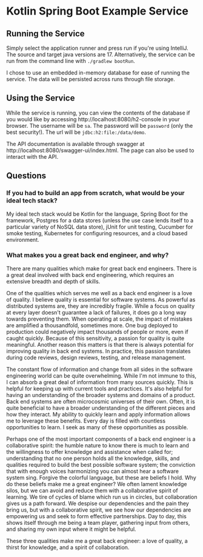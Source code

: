 # Kotlin Spring Boot Example Service

## Running the Service

Simply select the application runner and press run if you're using IntelliJ. The source and target java versions are 17. Alternatively, the service can be run from the command line with `./gradlew bootRun`.

I chose to use an embedded in-memory database for ease of running the service. The data will be persisted across runs through file storage.

## Using the Service

While the service is running, you can view the contents of the database if you would like by accessing http://localhost:8080/h2-console in your browser. The username will be `sa`. The password will be `password` (only the best security!). The url will be `jdbc:h2:file:/data/demo`.

The API documentation is available through swagger at http://localhost:8080/swagger-ui/index.html. The page can also be used to interact with the API.

## Questions

### If you had to build an app from scratch, what would be your ideal tech stack?

My ideal tech stack would be Kotlin for the language, Spring Boot for the framework, Postgres for a data stores (unless the use case lends itself to a particular variety of NoSQL data store), jUnit for unit testing, Cucumber for smoke testing, Kubernetes for configuring resources, and a cloud based environment.   

### What makes you a great back end engineer, and why?

There are many qualities which make for great back end engineers. There is a great deal involved with back end engineering, which requires an extensive breadth and depth of skills.

One of the qualities which serves me well as a back end engineer is a love of quality. I believe quality is essential for software systems. As powerful as distributed systems are, they are incredibly fragile. While a focus on quality at every layer doesn't guarantee a lack of failures, it does go a long way towards preventing them. When operating at scale, the impact of mistakes are amplified a thousandfold, sometimes more. One bug deployed to production could negatively impact thousands of people or more, even if caught quickly. Because of this sensitivity, a passion for quality is quite meaningful. Another reason this matters is that there is always potential for improving quality in back end systems. In practice, this passion translates during code reviews, design reviews, testing, and release management.

The constant flow of information and change from all sides in the software engineering world can be quite overwhelming. While I'm not immune to this, I can absorb a great deal of information from many sources quickly. This is helpful for keeping up with current tools and practices. It's also helpful for having an understanding of the broader systems and domains of a product. Back end systems are often microcosmic universes of their own. Often, it is quite beneficial to have a broader understanding of the different pieces and how they interact. My ability to quickly learn and apply information allows me to leverage these benefits. Every day is filled with countless opportunities to learn. I seek as many of these opportunities as possible.

Perhaps one of the most important components of a back end engineer is a collaborative spirit: the humble nature to know there is much to learn and the willingness to offer knowledge and assistance when called for; understanding that no one person holds all the knowledge, skills, and qualities required to build the best possible software system; the conviction that with enough voices harmonizing you can almost hear a software system sing. Forgive the colorful language, but these are beliefs I hold. Why do these beliefs make me a great engineer? We often lament knowledge silos, but we can avoid and reduce them with a collaborative spirit of learning. We tire of cycles of blame which run us in circles, but collaboration gives us a path forward. We despise our dependencies and the pain they bring us, but with a collaborative spirit, we see how our dependencies are empowering us and seek to form effective partnerships. Day to day, this shows itself through me being a team player, gathering input from others, and sharing my own input where it might be helpful.

These three qualities make me a great back engineer: a love of quality, a thirst for knowledge, and a spirit of collaboration.
